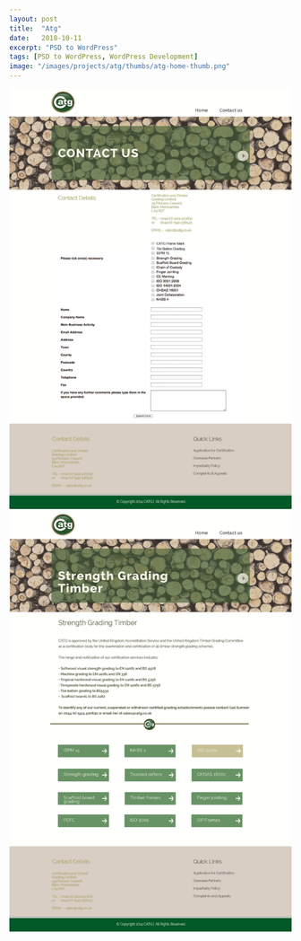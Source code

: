 ```yaml
---
layout: post
title:  "Atg"
date:   2018-10-11
excerpt: "PSD to WordPress"
tags: [PSD to WordPress, WordPress Development]
image: "/images/projects/atg/thumbs/atg-home-thumb.png"
---
```


<imb src="/images/projects/atg/thumbs/atg-home.png">
<img src="/images/projects/atg/atg-contact-us.jpg"> 
<img src="/images/projects/atg/atg-strength-grading-timber.jpg">
